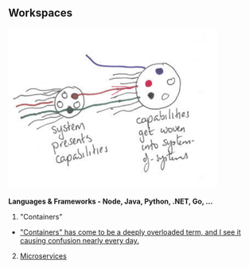 ## Workspaces

![](/images/systemsofsystems.png)

**Languages & Frameworks - Node, Java, Python, .NET, Go, ...** 

1. "Containers"
* ["Containers" has come to be a deeply overloaded term, and I see it causing confusion nearly every day.](https://twitter.com/MarcJBrooker/status/1222217458028707841)
2. [Microservices](../Patterns/microservices-demo.md)






